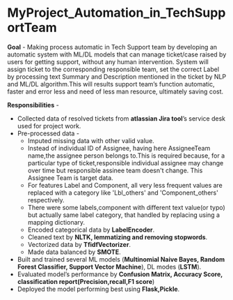 # MyProject_Automation_in_TechSupportTeam

 
**Goal** - Making process automatic in Tech Support team by developing an automatic system with ML/DL models that can manage ticket/case raised by users for getting support, without any human intervention.
System will assign ticket to the corresponding responsible team, set the correct Label by processing text Summary and Description mentioned in the ticket by NLP and ML/DL algorithm.This will results support team’s function automatic, faster and error less and need of less man resource, ultimately saving cost.

**Responsibilities** -

* Collected data of resolved tickets from **atlassian Jira tool**’s service desk used for project work.
* Pre-processed data - 
  * Imputed missing data with other valid value.  
  * Instead of individual ID of Assignee, having here AssigneeTeam name,the assignee person belongs to.This is required because, for a particular type of ticket,responsible         individual assignee may change over time but responsible assinee team doesn't change. This Assignee Team is target data.
  * For features Label and Component, all very less frequent values are replaced with a category like 'Lbl_others' and 'Component_others' respectively. 
  * There were some labels,component with different text value(or typo) but actually same label category, that handled by replacing using a mapping dictionary.
  * Encoded categorical data by **LabelEncoder**.
  * Cleaned text by **NLTK, lemmatizing and removing stopwords**.   
  * Vectorized data by **TfidfVectorizer**.
  * Made data balanced by **SMOTE**.
* Built and trained several ML models (**Multinomial Naive Bayes, Random Forest Classifier, Support Vector Machine**), DL modes (**LSTM**).
* Evaluated model’s performance by **Confusion Matrix, Accuracy Score, classification report(Precision,recall,F1 score**)
* Deployed the model performing best using **Flask,Pickle**.

